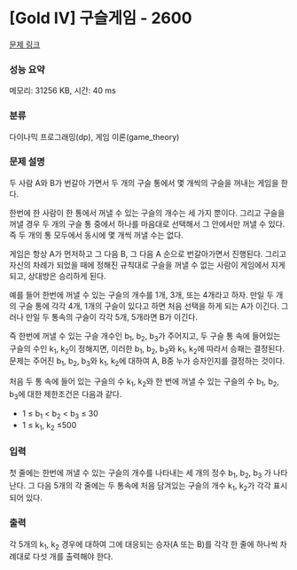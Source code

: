 # [Gold IV] 구슬게임 - 2600 

[문제 링크](https://www.acmicpc.net/problem/2600) 

### 성능 요약

메모리: 31256 KB, 시간: 40 ms

### 분류

다이나믹 프로그래밍(dp), 게임 이론(game_theory)

### 문제 설명

<p>두 사람 A와 B가 번갈아 가면서 두 개의 구슬 통에서 몇 개씩의 구슬을 꺼내는 게임을 한다.</p>

<p>한번에 한 사람이 한 통에서 꺼낼 수 있는 구슬의 개수는 세 가지 뿐이다. 그리고 구슬을 꺼낼 경우 두 개의 구슬 통 중에서 하나를 마음대로 선택해서 그 안에서만 꺼낼 수 있다. 즉 두 개의 통 모두에서 동시에 몇 개씩 꺼낼 수는 없다.</p>

<p>게임은 항상 A가 먼저하고 그 다음 B, 그 다음 A 순으로 번갈아가면서 진행된다. 그리고 자신의 차례가 되었을 때에 정해진 규칙대로 구슬을 꺼낼 수 없는 사람이 게임에서 지게 되고, 상대방은 승리하게 된다.</p>

<p>예를 들어 한번에 꺼낼 수 있는 구슬의 개수를 1개, 3개, 또는 4개라고 하자. 만일 두 개의 구슬 통에 각각 4개, 1개의 구슬이 있다고 하면 처음 선택을 하게 되는 A가 이긴다. 그러나 만일 두 통속의 구슬이 각각 5개, 5개라면 B가 이긴다.</p>

<p>즉 한번에 꺼낼 수 있는 구슬 개수인 b<sub>1</sub>, b<sub>2</sub>, b<sub>3</sub>가 주어지고, 두 구슬 통 속에 들어있는 구슬의 수인 k<sub>1</sub>, k<sub>2</sub>이 정해지면, 이러한 b<sub>1</sub>, b<sub>2</sub>, b<sub>3</sub>와 k<sub>1</sub>, k<sub>2</sub>에 따라서 승패는 결정된다. 문제는 주어진 b<sub>1</sub>, b<sub>2</sub>, b<sub>3</sub>와 k<sub>1</sub>, k<sub>2</sub>에 대하여 A, B중 누가 승자인지를 결정하는 것이다.</p>

<p>처음 두 통 속에 들어 있는 구슬의 수 k<sub>1</sub>, k<sub>2</sub>와 한 번에 꺼낼 수 있는 구슬의 수 b<sub>1</sub>, b<sub>2</sub>, b<sub>3</sub>에 대한 제한조건은 다음과 같다.</p>

<ul>
	<li>1 ≤ b<sub>1</sub> < b<sub>2</sub> < b<sub>3</sub> ≤ 30 </li>
	<li>1 ≤ k<sub>1</sub>, k<sub>2</sub> ≤500</li>
</ul>

### 입력 

 <p>첫 줄에는 한번에 꺼낼 수 있는 구슬의 개수를 나타내는 세 개의 정수 b<sub>1</sub>, b<sub>2</sub>, b<sub>3</sub> 가 나타난다. 그 다음 5개의 각 줄에는 두 통속에 처음 담겨있는 구슬의 개수 k<sub>1</sub>, k<sub>2</sub>가 각각 표시되어 있다.</p>

### 출력 

 <p>각 5개의 k<sub>1</sub>, k<sub>2</sub> 경우에 대하여 그에 대응되는 승자(A 또는 B)를 각각 한 줄에 하나씩 차례대로 다섯 개를 출력해야 한다.</p>

